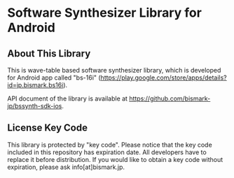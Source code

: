 # Software Synthesizer Library for Android

## About This Library

This is wave-table based software synthesizer library, which is developed for Android app called "bs-16i" (https://play.google.com/store/apps/details?id=jp.bismark.bs16i).

API document of the library is available at https://github.com/bismark-jp/bssynth-sdk-ios.

## License Key Code

This library is protected by "key code".
Please notice that the key code included in this repository has expiration date. All developers have to replace it before distribution.
If you would like to obtain a key code without expiration, please ask info[at]bismark.jp.
